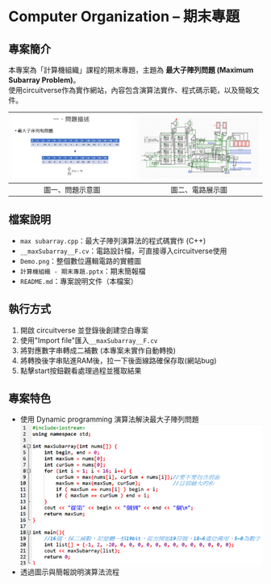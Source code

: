 # Computer Organization – 期末專題

## 專案簡介
本專案為「計算機組織」課程的期末專題，主題為 **最大子陣列問題 (Maximum Subarray Problem)**。  
使用circuitverse作為實作網站，內容包含演算法實作、程式碼示範，以及簡報文件。

| ![問題示意圖](../support/CO_Problem.png) | ![電路展示圖](../support/CO_Demo.png) |
|:--:|:--:|
| 圖一、問題示意圖 | 圖二、電路展示圖 |

## 檔案說明
- `max subarray.cpp`：最大子陣列演算法的程式碼實作 (C++)  
- `__maxSubarray__F.cv`：電路設計檔，可直接導入circuitverse使用  
- `Demo.png`：整個數位邏輯電路的實體圖
- `計算機組織 - 期末專題.pptx`：期末簡報檔  
- `README.md`：專案說明文件（本檔案）

## 執行方式
1. 開啟 circuitverse 並登錄後創建空白專案
2. 使用"Import file"匯入`__maxSubarray__F.cv`
3. 將對應數字串轉成二補數 (本專案未實作自動轉換)  
4. 將轉換後字串貼進RAM後，拉一下後面線路確保存取(網站bug)
5. 點擊start按鈕觀看處理過程並獲取結果 

## 專案特色
- 使用 Dynamic programming 演算法解決最大子陣列問題
![C++演算法圖](../suport/CO_Algorithm.png)
- 透過圖示與簡報說明演算法流程